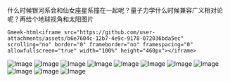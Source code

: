 什么时候银河系会和仙女座星系撞在一起呢？量子力学什么时候兼容广义相对论呢？再给个地球视角和太阳图片

`Gmeek-html<iframe src="https://github.com/user-attachments/assets/b6e7604c-12b7-4e9c-9178-072036bda5ec" scrolling="no" border="0" frameborder="no" framespacing="0" allowfullscreen="true" width="100%" height="460px"></iframe>`



![Image](https://github.com/user-attachments/assets/10d55061-f5c6-402b-bbff-b5c368c89075)
![Image](https://github.com/user-attachments/assets/ee2290ad-1a00-4714-984c-46b3d7cde4ae)
![Image](https://github.com/user-attachments/assets/b0e5052a-9acc-4332-9cf5-c507c427a6c6)
![Image](https://github.com/user-attachments/assets/aac942bf-8b67-40b4-94d3-65a8656a96a1)
![Image](https://github.com/user-attachments/assets/c9290553-b514-4f20-af05-e5cf6b9e0088)
![Image](https://github.com/user-attachments/assets/f8ab34d9-f6cd-4e26-ac99-7c2391769f2d)
![Image](https://github.com/user-attachments/assets/a72f6de5-4ee9-42e9-a9c5-e9a721722786)
![Image](https://github.com/user-attachments/assets/ee21e272-82b3-4ed3-8413-d1280fd1d5c4)
![Image](https://github.com/user-attachments/assets/a8bac9a7-f906-41ca-8394-2148416eec7c)
![Image](https://github.com/user-attachments/assets/db51f170-6f4c-4009-944b-ff9cb43a2705)
![Image](https://github.com/user-attachments/assets/864ec8a8-471f-4f64-b829-6deeabea3d8f)